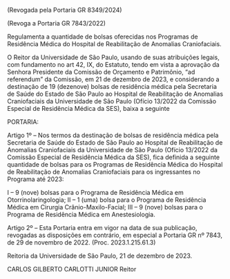 (Revogada pela Portaria GR 8349/2024)

(Revoga a Portaria GR 7843/2022)

Regulamenta a quantidade de bolsas oferecidas nos Programas de Residência Médica do Hospital de Reabilitação de Anomalias Craniofaciais.

O Reitor da Universidade de São Paulo, usando de suas atribuições legais, com fundamento no art 42, IX, do Estatuto, tendo em vista a aprovação da Senhora Presidente da Comissão de Orçamento e Patrimônio, “ad referendum” da Comissão, em 21 de dezembro de 2023, e considerando a destinação de 19 (dezenove) bolsas de residência médica pela Secretaria de Saúde do Estado de São Paulo ao Hospital de Reabilitação de Anomalias Craniofaciais da Universidade de São Paulo (Ofício 13/2022 da Comissão Especial de Residência Médica da SES), baixa a seguinte

PORTARIA:

Artigo 1º – Nos termos da destinação de bolsas de residência médica pela Secretaria de Saúde do Estado de São Paulo ao Hospital de Reabilitação de Anomalias Craniofaciais da Universidade de São Paulo (Ofício 13/2022 da Comissão Especial de Residência Médica da SES), fica definida a seguinte quantidade de bolsas para os Programas de Residência Médica do Hospital de Reabilitação de Anomalias Craniofaciais para os ingressantes no Programa até 2023:

I – 9 (nove) bolsas para o Programa de Residência Médica em Otorrinolaringologia;
II – 1 (uma) bolsa para o Programa de Residência Médica em Cirurgia Crânio-Maxilo-Facial;
III – 9 (nove) bolsas para o Programa de Residência Médica em Anestesiologia.

Artigo 2º – Esta Portaria entra em vigor na data de sua publicação, revogadas as disposições em contrário, em especial a Portaria GR nº 7843, de 29 de novembro de 2022. (Proc. 2023.1.215.61.3)

Reitoria da Universidade de São Paulo, 21 de dezembro de 2023.

CARLOS GILBERTO CARLOTTI JUNIOR
Reitor